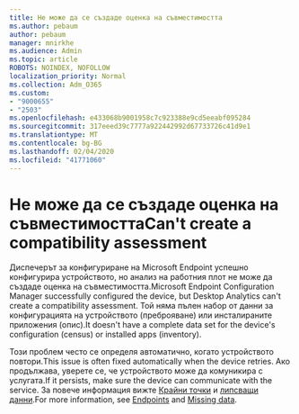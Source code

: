 ```yaml
---
title: Не може да се създаде оценка на съвместимостта
ms.author: pebaum
author: pebaum
manager: mnirkhe
ms.audience: Admin
ms.topic: article
ROBOTS: NOINDEX, NOFOLLOW
localization_priority: Normal
ms.collection: Adm_O365
ms.custom:
- "9000655"
- "2503"
ms.openlocfilehash: e433068b9001958c7c923388e9cd5eeabf095284
ms.sourcegitcommit: 317eeed39c7777a922442992d67733726c41d9e1
ms.translationtype: MT
ms.contentlocale: bg-BG
ms.lasthandoff: 02/04/2020
ms.locfileid: "41771060"
---
```

# <a name="cant-create-a-compatibility-assessment"></a><span data-ttu-id="d8169-102">Не може да се създаде оценка на съвместимостта</span><span class="sxs-lookup"><span data-stu-id="d8169-102">Can't create a compatibility assessment</span></span>

<span data-ttu-id="d8169-103">Диспечерът за конфигуриране на Microsoft Endpoint успешно конфигурира устройството, но анализ на работния плот не може да създаде оценка на съвместимостта.</span><span class="sxs-lookup"><span data-stu-id="d8169-103">Microsoft Endpoint Configuration Manager successfully configured the device, but Desktop Analytics can't create a compatibility assessment.</span></span> <span data-ttu-id="d8169-104">Той няма пълен набор от данни за конфигурацията на устройството (преброяване) или инсталираните приложения (опис).</span><span class="sxs-lookup"><span data-stu-id="d8169-104">It doesn't have a complete data set for the device's configuration (census) or installed apps (inventory).</span></span>

<span data-ttu-id="d8169-105">Този проблем често се определя автоматично, когато устройството повтори.</span><span class="sxs-lookup"><span data-stu-id="d8169-105">This issue is often fixed automatically when the device retries.</span></span> <span data-ttu-id="d8169-106">Ако продължава, уверете се, че устройството може да комуникира с услугата.</span><span class="sxs-lookup"><span data-stu-id="d8169-106">If it persists, make sure the device can communicate with the service.</span></span> <span data-ttu-id="d8169-107">За повече информация вижте [Крайни точки](https://docs.microsoft.com/configmgr/desktop-analytics/enable-data-sharing#endpoints) и [липсващи данни](https://docs.microsoft.com/configmgr/desktop-analytics/monitor-connection-health#missing-data).</span><span class="sxs-lookup"><span data-stu-id="d8169-107">For more information, see [Endpoints](https://docs.microsoft.com/configmgr/desktop-analytics/enable-data-sharing#endpoints) and [Missing data](https://docs.microsoft.com/configmgr/desktop-analytics/monitor-connection-health#missing-data).</span></span>
